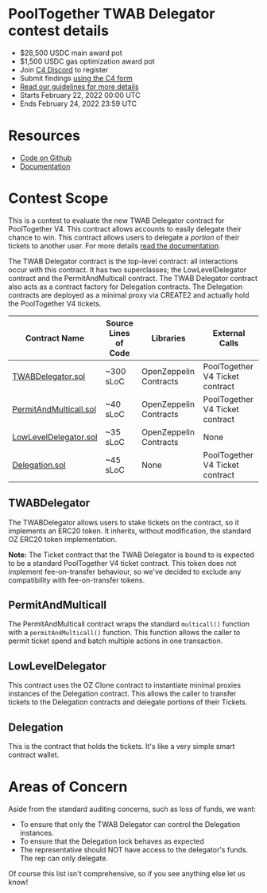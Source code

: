 # PoolTogether TWAB Delegator contest details

- $28,500 USDC main award pot
- $1,500 USDC gas optimization award pot
- Join [C4 Discord](https://discord.gg/code4rena) to register
- Submit findings [using the C4 form](https://code4rena.com/contests/2022-02-pooltogether-twab-delegator-contest/submit)
- [Read our guidelines for more details](https://docs.code4rena.com/roles/wardens)
- Starts February 22, 2022 00:00 UTC
- Ends February 24, 2022 23:59 UTC

# Resources

- [Code on Github](https://github.com/pooltogether/v4-twab-delegator)
- [Documentation](https://dev.pooltogether.com/protocol/contracts/v4-twab-delegator/)

# Contest Scope

This is a contest to evaluate the new TWAB Delegator contract for PoolTogether V4. This contract allows accounts to easily delegate their chance to win. This contract allows users to delegate a *portion* of their tickets to another user. For more details [read the documentation](https://dev.pooltogether.com/protocol/contracts/v4-twab-delegator/).

The TWAB Delegator contract is the top-level contract: all interactions occur with this contract. It has two superclasses; the LowLevelDelegator contract and the PermitAndMulticall contract. The TWAB Delegator contract also acts as a contract factory for Delegation contracts. The Delegation contracts are deployed as a minimal proxy via CREATE2 and actually hold the PoolTogether V4 tickets.

| Contract Name | Source Lines of Code | Libraries | External Calls |
| ------------- | -------------------- | ---------- | -------------- |
| [TWABDelegator.sol](https://github.com/pooltogether/v4-twab-delegator/blob/master/contracts/TWABDelegator.sol) | ~300 sLoC | OpenZeppelin Contracts | PoolTogether V4 Ticket contract
| [PermitAndMulticall.sol](https://github.com/pooltogether/v4-twab-delegator/blob/master/contracts/PermitAndMulticall.sol) | ~40 sLoC | OpenZeppelin Contracts | PoolTogether V4 Ticket contract
| [LowLevelDelegator.sol](https://github.com/pooltogether/v4-twab-delegator/blob/master/contracts/LowLevelDelegator.sol) | ~35 sLoC | OpenZeppelin Contracts | None |
| [Delegation.sol](https://github.com/pooltogether/v4-twab-delegator/blob/master/contracts/Delegation.sol) | ~45 sLoC | None | PoolTogether V4 Ticket contract |

## TWABDelegator

The TWABDelegator allows users to stake tickets on the contract, so it implements an ERC20 token.  It inherits, without modification, the standard OZ ERC20 token implementation.

**Note:** The Ticket contract that the TWAB Delegator is bound to is expected to be a standard PoolTogether V4 ticket contract. This token does not implement fee-on-transfer behaviour, so we've decided to exclude any compatibility with fee-on-transfer tokens.

## PermitAndMulticall

The PermitAndMulticall contract wraps the standard `multicall()` function with a `permitAndMulticall()` function.  This function allows the caller to permit ticket spend and batch multiple actions in one transaction.

## LowLevelDelegator

This contract uses the OZ Clone contract to instantiate minimal proxies instances of the Delegation contract. This allows the caller to transfer tickets to the Delegation contracts and delegate portions of their Tickets.

## Delegation

This is the contract that holds the tickets. It's like a very simple smart contract wallet.

# Areas of Concern

Aside from the standard auditing concerns, such as loss of funds, we want:

- To ensure that only the TWAB Delegator can control the Delegation instances.
- To ensure that the Delegation lock behaves as expected
- The representative should NOT have access to the delegator's funds.  The rep can only delegate.

Of course this list isn't comprehensive, so if you see anything else let us know!
